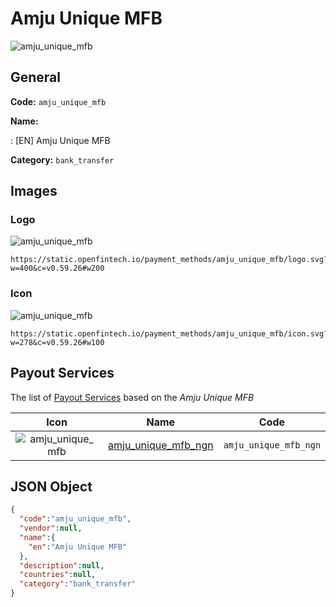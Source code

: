 
# Amju Unique MFB 
![amju_unique_mfb](https://static.openfintech.io/payment_methods/amju_unique_mfb/logo.svg?w=400&c=v0.59.26#w200)  

## General 
**Code:** `amju_unique_mfb` 
 
**Name:** 
 
:	[EN] Amju Unique MFB 
 
**Category:** `bank_transfer` 
 

## Images 

### Logo 
![amju_unique_mfb](https://static.openfintech.io/payment_methods/amju_unique_mfb/logo.svg?w=400&c=v0.59.26#w200)  

```
https://static.openfintech.io/payment_methods/amju_unique_mfb/logo.svg?w=400&c=v0.59.26#w200
```  

### Icon 
![amju_unique_mfb](https://static.openfintech.io/payment_methods/amju_unique_mfb/icon.svg?w=278&c=v0.59.26#w100)  

```
https://static.openfintech.io/payment_methods/amju_unique_mfb/icon.svg?w=278&c=v0.59.26#w100
```  

## Payout Services 
 
The list of [Payout Services](/payout-services/) based on the _Amju Unique MFB_ 

|Icon|Name|Code| 
|:---:|:---:|:---:| 
|![amju_unique_mfb](https://static.openfintech.io/payout_methods/amju_unique_mfb/icon.svg?w=278&c=v0.59.26#w40) |[amju_unique_mfb_ngn](/payout-services/amju_unique_mfb_ngn/)|`amju_unique_mfb_ngn`| 
 

## JSON Object 

```json
{
  "code":"amju_unique_mfb",
  "vendor":null,
  "name":{
    "en":"Amju Unique MFB"
  },
  "description":null,
  "countries":null,
  "category":"bank_transfer"
}
```  
